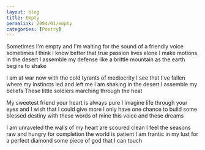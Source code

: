 ```yaml
---
layout: blog
title: Empty
permalink: 2004/01/empty
categories: [Poetry]
---
```


Sometimes I'm empty
and I'm waiting for the sound of a friendly voice
sometimes I think I know better
that true passion lives alone
I make motions in the desert
I assemble my defense
like a brittle mountain
as the earth begins to shake

I am at war now
with the cold tyrants of mediocrity
I see that I've fallen
where my instincts led and left me
I am shaking in the desert
I assemble my beliefs
These little soldiers
marching through the heat

My sweetest friend
your heart is always pure
I imagine life through your eyes
and I wish that I could give more
I only have one chance
to build some blessed destiny
with these words of mine
this voice and these dreams

I am unraveled
the walls of my heart are scoured clean
I feel the seasons
raw and hungry for completion
the world is patient
I am frantic in my lust
for a perfect diamond
some piece of god that I can touch
